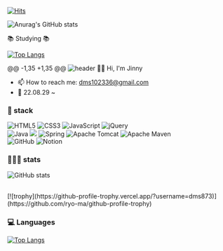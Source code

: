 <!-- 방문자 수 -->
[![Hits](https://hits.seeyoufarm.com/api/count/incr/badge.svg?url=https%3A%2F%2Fgithub.com%2FJin6796&count_bg=%2300BFFF&title_bg=%23555555&icon=github.svg&icon_color=%23E7E7E7&title=Today+%2F+Total&edge_flat=false)](https://hits.seeyoufarm.com)

<!-- stat 표시 -->
![Anurag's GitHub stats](https://github-readme-stats.vercel.app/api?username=Jin6796&show_icons=true&theme=github_dark)

📚 Studying 📚

[![Top Langs](https://github-readme-stats.vercel.app/api/top-langs/?username=Jin6796&layout=compact)](https://github.com/Jin6796/github-readme-stats)

<!-- 
**Jin6796/Jin6796** is a ✨ _special_ ✨ repository because its `README.md` (this file) appears on your GitHub profile.

Here are some ideas to get you started:

- 🔭 I’m currently working on ... 
- 🌱 I’m currently learning ...
- 👯 I’m looking to collaborate on ...
- 🤔 I’m looking for help with ...
- 💬 Ask me about ...
- 📫 How to reach me: ...
- 😄 Pronouns: ...
- ⚡ Fun fact: ...
-->


@@ -1,35 +1,35 @@
![header](https://capsule-render.vercel.app/api?type=wave&height=200&text=Jinny❤️&animation=twinkling&fontColor=ffffff&fontSize=50&fontAlignY=30)
👋🏻 Hi, I'm Jinny
- 📫 How to reach me: dms102336@gmail.com
- 🌱 22.08.29 ~
### 📌 stack
![HTML5](https://img.shields.io/badge/html5-%23E34F26.svg?style=for-the-badge&logo=html5&logoColor=white) ![CSS3](https://img.shields.io/badge/css3-%231572B6.svg?style=for-the-badge&logo=css3&logoColor=white) ![JavaScript](https://img.shields.io/badge/javascript-%23323330.svg?style=for-the-badge&logo=javascript&logoColor=%23F7DF1E) ![jQuery](https://img.shields.io/badge/jquery-%230769AD.svg?style=for-the-badge&logo=jquery&logoColor=white) 
<br>
![Java](https://img.shields.io/badge/java-%23ED8B00.svg?style=for-the-badge&logo=java&logoColor=white)  <img src="https://img.shields.io/badge/oracle-F80000?style=for-the-badge&logo=oracle&logoColor=white">  ![Spring](https://img.shields.io/badge/spring-%236DB33F.svg?style=for-the-badge&logo=spring&logoColor=white) ![Apache Tomcat](https://img.shields.io/badge/apache%20tomcat-%23F8DC75.svg?style=for-the-badge&logo=apache-tomcat&logoColor=black) 
![Apache Maven](https://img.shields.io/badge/Apache%20Maven-C71A36?style=for-the-badge&logo=Apache%20Maven&logoColor=white) 
<br>
![GitHub](https://img.shields.io/badge/github-%23121011.svg?style=for-the-badge&logo=github&logoColor=white) ![Notion](https://img.shields.io/badge/Notion-%23000000.svg?style=for-the-badge&logo=notion&logoColor=white)
<br>
### 👩🏻‍💻 stats

![GitHub stats](https://github-readme-stats.vercel.app/api?username=dms873&show_icons=true)

<br>
[![trophy](https://github-profile-trophy.vercel.app/?username=dms873)](https://github.com/ryo-ma/github-profile-trophy)

<br>


### 💻 Languages

[![Top Langs](https://github-readme-stats.vercel.app/api/top-langs/?username=dms873)](https://github.com/anuraghazra/github-readme-stats)





<!--
